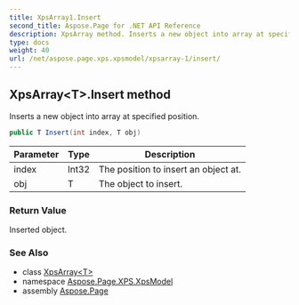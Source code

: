 ```yaml
---
title: XpsArray1.Insert
second_title: Aspose.Page for .NET API Reference
description: XpsArray method. Inserts a new object into array at specified position
type: docs
weight: 40
url: /net/aspose.page.xps.xpsmodel/xpsarray-1/insert/
---
```

## XpsArray&lt;T&gt;.Insert method

Inserts a new object into array at specified position.

```csharp
public T Insert(int index, T obj)
```

| Parameter | Type | Description |
| --- | --- | --- |
| index | Int32 | The position to insert an object at. |
| obj | T | The object to insert. |

### Return Value

Inserted object.

### See Also

* class [XpsArray&lt;T&gt;](../)
* namespace [Aspose.Page.XPS.XpsModel](../../xpsarray-1/)
* assembly [Aspose.Page](../../../)


